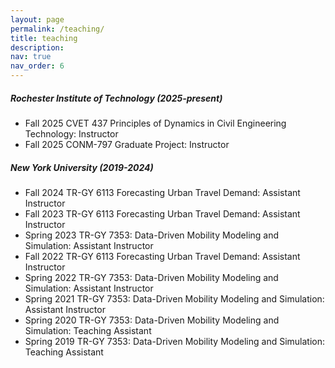 ```yaml
---
layout: page
permalink: /teaching/
title: teaching
description: 
nav: true
nav_order: 6
---
```

##### Rochester Institute of Technology (2025-present)
- Fall 2025 CVET 437 Principles of Dynamics in Civil Engineering Technology: Instructor
- Fall 2025 CONM-797 Graduate Project: Instructor

##### New York University (2019-2024)
- Fall 2024 TR-GY 6113 Forecasting Urban Travel Demand: Assistant Instructor
- Fall 2023 TR-GY 6113 Forecasting Urban Travel Demand: Assistant Instructor
- Spring 2023 TR-GY 7353: Data-Driven Mobility Modeling and Simulation: Assistant Instructor
- Fall 2022 TR-GY 6113 Forecasting Urban Travel Demand: Assistant Instructor
- Spring 2022 TR-GY 7353: Data-Driven Mobility Modeling and Simulation: Assistant Instructor
- Spring 2021 TR-GY 7353: Data-Driven Mobility Modeling and Simulation: Assistant Instructor
- Spring 2020 TR-GY 7353: Data-Driven Mobility Modeling and Simulation: Teaching Assistant
- Spring 2019 TR-GY 7353: Data-Driven Mobility Modeling and Simulation: Teaching Assistant